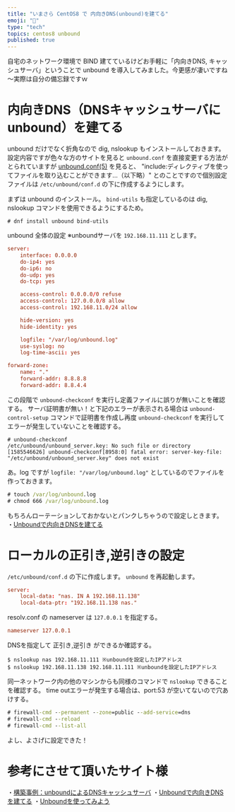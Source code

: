 ```yaml
---
title: "いまさら CentOS8 で 内向きDNS(unbound)を建てる"
emoji: "📝"
type: "tech"
topics: centos8 unbound
published: true
---
```



自宅のネットワーク環境で BIND 建てているけどお手軽に「内向きDNS, キャッシュサーバ」ということで unbound を導入してみました。今更感が凄いですね～実際は自分の備忘録ですｗ

# 内向きDNS（DNSキャッシュサーバにunbound）を建てる
unbound だけでなく折角なので dig, nslookup もインストールしておきます。
設定内容ですが色々な方のサイトを見ると `unbound.conf` を直接変更する方法がとられていますが [unbound.conf(5)](https://unbound.jp/unbound/unbound-conf/) を見ると、 "include:ディレクティブを使ってファイルを取り込むことができます…（以下略）" とのことですので個別設定ファイルは `/etc/unbound/conf.d` の下に作成するようにします。

まずは unbound のインストール。 `bind-utils` も指定しているのは dig, nslookup コマンドを使用できるようにするため。

```
# dnf install unbound bind-utils
```

unbound 全体の設定 ※unboundサーバを `192.168.11.111` とします。

```/etc/unbound/conf.d/my_unbound.conf
server:
    interface: 0.0.0.0
    do-ip4: yes
    do-ip6: no
    do-udp: yes
    do-tcp: yes

    access-control: 0.0.0.0/0 refuse
    access-control: 127.0.0.0/8 allow
    access-control: 192.168.11.0/24 allow

    hide-version: yes
    hide-identity: yes

    logfile: "/var/log/unbound.log"
    use-syslog: no
    log-time-ascii: yes

forward-zone:
    name: "."
    forward-addr: 8.8.8.8
    forward-addr: 8.8.4.4
```

この段階で `unbound-checkconf` を実行し定義ファイルに誤りが無いことを確認する。
サーバ証明書が無い！と下記のエラーが表示される場合は `unbound-control-setup` コマンドで証明書を作成し再度 `unbound-checkconf` を実行してエラーが発生していないことを確認する。

```
# unbound-checkconf
/etc/unbound/unbound_server.key: No such file or directory
[1585546626] unbound-checkconf[8958:0] fatal error: server-key-file: "/etc/unbound/unbound_server.key" does not exist
```

あ。log ですが `logfile: "/var/log/unbound.log"` としているのでファイルを作っておきます。

```cmd
# touch /var/log/unbound.log
# chmod 666 /var/log/unbound.log
```

もちろんローテーションしておかないとパンクしちゃうので設定しときます。
・[Unboundで内向きDNSを建てる](https://jyn.jp/unbound-internal-dns/)


# ローカルの正引き,逆引きの設定
`/etc/unbound/conf.d` の下に作成します。 `unbound` を再起動します。

```my_hosts.conf
server:
    local-data: "nas. IN A 192.168.11.138"
    local-data-ptr: "192.168.11.138 nas."
```

resolv.conf の nameserver は `127.0.0.1` を指定する。

```/etc/resolv.conf
nameserver 127.0.0.1
```

DNSを指定して 正引き,逆引き ができるか確認する。

```
$ nslookup nas 192.168.11.111 ※unboundを設定したIPアドレス
$ nslookup 192.168.11.138 192.168.11.111 ※unboundを設定したIPアドレス
```

同一ネットワーク内の他のマシンからも同様のコマンドで `nslookup` できることを確認する。
time outエラーが発生する場合は、port:53 が空いてないので穴あけする。

```cmd
# firewall-cmd --permanent --zone=public --add-service=dns
# firewall-cmd --reload
# firewall-cmd --list-all
```

よし、よさげに設定できた！


# 参考にさせて頂いたサイト様
・[構築事例：unboundによるDNSキャッシュサーバ](https://www.designet.co.jp/system/oss.php?category=dns&id=1&oss=unbound)
・[Unboundで内向きDNSを建てる](https://jyn.jp/unbound-internal-dns/)
・[Unboundを使ってみよう](https://tech-lab.sios.jp/archives/12903)

